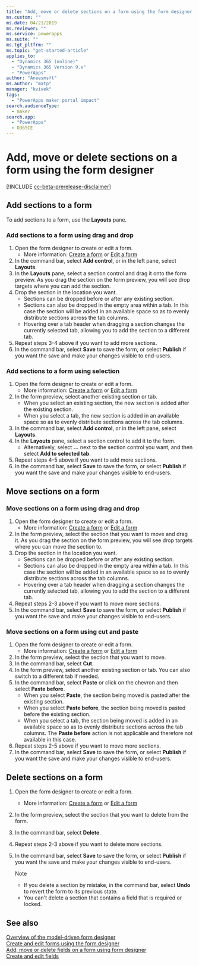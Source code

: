 ```yaml
---
title: "Add, move or delete sections on a form using the form designer | MicrosoftDocs"
ms.custom: ""
ms.date: 04/21/2019
ms.reviewer: ""
ms.service: powerapps
ms.suite: ""
ms.tgt_pltfrm: ""
ms.topic: "get-started-article"
applies_to: 
  - "Dynamics 365 (online)"
  - "Dynamics 365 Version 9.x"
  - "PowerApps"
author: "Aneesmsft"
ms.author: "matp"
manager: "kvivek"
tags: 
  - "PowerApps maker portal impact"
search.audienceType: 
  - maker
search.app: 
  - "PowerApps"
  - D365CE
---
```


# Add, move or delete sections on a form using the form designer 
[!INCLUDE [cc-beta-prerelease-disclaimer](../../includes/cc-beta-prerelease-disclaimer.md)]

## Add sections to a form
To add sections to a form, use the **Layouts** pane.  

### Add sections to a form using drag and drop

1. Open the form designer to create or edit a form. 
    - More information: [Create a form](create-and-edit-forms.md#create-a-form) or [Edit a form](create-and-edit-forms.md#edit-a-form)
2. In the command bar, select **Add control**, or in the left pane, select **Layouts**. 
3. In the **Layouts** pane, select a section control and drag it onto the form preview. As you drag the section on the form preview, you will see drop targets where you can add the section. 
4. Drop the section in the location you want.
    - Sections can be dropped before or after any existing section.
    - Sections can also be dropped in the empty area within a tab. In this case the section will be added in an available space so as to evenly distribute sections across the tab columns.
    - Hovering over a tab header when dragging a section changes the currently selected tab, allowing you to add the section to a different tab.   
5. Repeat steps 3-4 above if you want to add more sections.
6. In the command bar, select **Save** to save the form, or select **Publish** if you want the save and make your changes visible to end-users. 

### Add sections to a form using selection 

1. Open the form designer to create or edit a form. 
    - More information: [Create a form](create-and-edit-forms.md#create-a-form) or [Edit a form](create-and-edit-forms.md#edit-a-form)
2. In the form preview, select another existing section or tab. 
    - When you select an existing section, the new section is added after the existing section. 
    - When you select a tab, the new section is added in an available space so as to evenly distribute sections across the tab columns. 
3. In the command bar, select **Add control**, or in the left pane, select **Layouts**.  
4. In the **Layouts** pane, select a section control to add it to the form. 
    - Alternatively, select **...** next to the section control you want, and then select **Add to selected tab**. 
6. Repeat steps 4-5 above if you want to add more sections.
7. In the command bar, select **Save** to save the form, or select **Publish** if you want the save and make your changes visible to end-users. 

## Move sections on a form

### Move sections on a form using drag and drop

1. Open the form designer to create or edit a form. 
    - More information: [Create a form](create-and-edit-forms.md#create-a-form) or [Edit a form](create-and-edit-forms.md#edit-a-form)
2. In the form preview, select the section that you want to move and drag it. As you drag the section on the form preview, you will see drop targets where you can move the section to. 
3. Drop the section in the location you want.
    - Sections can be dropped before or after any existing section.
    - Sections can also be dropped in the empty area within a tab. In this case the section will be added in an available space so as to evenly distribute sections across the tab columns.
    - Hovering over a tab header when dragging a section changes the currently selected tab, allowing you to add the section to a different tab.   
4. Repeat steps 2-3 above if you want to move more sections.
5. In the command bar, select **Save** to save the form, or select **Publish** if you want the save and make your changes visible to end-users. 

### Move sections on a form using cut and paste

1. Open the form designer to create or edit a form. 
    - More information: [Create a form](create-and-edit-forms.md#create-a-form) or [Edit a form](create-and-edit-forms.md#edit-a-form)
2. In the form preview, select the section that you want to move.
3. In the command bar, select **Cut**.
4. In the form preview, select another existing section or tab. You can also switch to a different tab if needed.
5. In the command bar, select **Paste** or click on the chevron and then select **Paste before**.
    - When you select **Paste**, the section being moved is pasted after the existing section. 
    - When you select **Paste before**, the section being moved is pasted before the existing section.
    - When you select a tab, the section being moved is added in an available space so as to evenly distribute sections across the tab columns. The **Paste before** action is not applicable and therefore not available in this case.
6. Repeat steps 2-5 above if you want to move more sections.
7. In the command bar, select **Save** to save the form, or select **Publish** if you want the save and make your changes visible to end-users. 

## Delete sections on a form
1. Open the form designer to create or edit a form. 
    - More information: [Create a form](create-and-edit-forms.md#create-a-form) or [Edit a form](create-and-edit-forms.md#edit-a-form)
2. In the form preview, select the section that you want to delete from the form. 
3. In the command bar, select **Delete**.
4. Repeat steps 2-3 above if you want to delete more sections.
4. In the command bar, select **Save** to save the form, or select **Publish** if you want the save and make your changes visible to end-users. 

    > [!NOTE]
    >   -  If you delete a section by mistake, in the command bar, select **Undo** to revert the form to its previous state. 
    >   -  You can't delete a section that contains a field that is required or locked. 

## See also
[Overview of the model-driven form designer](form-designer-overview.md)  
[Create and edit forms using the form designer](create-and-edit-forms.md)  
[Add, move or delete fields on a form using form designer](add-move-or-delete-fields-on-form.md)  
[Create and edit fields](../common-data-service/create-edit-field-portal.md)
